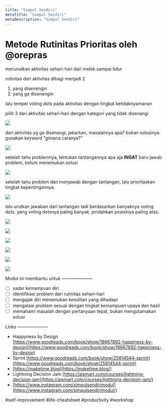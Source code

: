 ```yaml
---
title: "Simpul Sendiri"
metaTitle: "Simpul Sendiri"
metaDescription: "Simpul Sendiri"
---
```


# Metode Rutinitas Prioritas oleh @orepras

merunutkan aktivitas sehari-hari dari melek sampai tidur

rutinitas dari aktivitas dibagi menjadi 2

1. yang disenengin
2. yang ga disenengin

lalu tempel voting dots pada aktivitas dengan tingkat ketidaknyamanan

pilih 3 dari aktivitas sehari-hari dengan kategori yang tidak disenangi

![](images/simpulsendiri3.jpg)

dari aktivitas yg ga disenangi, jabarkan, masalahnya apa? bukan solusinya. gunakan keyword "gimana caranya?”

![](images/simpulsendiri4.jpg)

setelah tahu problemnya, tentukan tantangannya apa aja
**INGAT** baru jawab problem, belum menemukan solusi

![](images/simpulsendiri5.jpg)

setelah tahu problem dan menjawab dengan tantangan, lalu prioritaskan tingkat kepentingannya.

![](images/simpulsendiri6.jpg)

lalu urutkan jawaban dari tantangan tadi berdasarkan banyaknya voting dots.
yang voting dotsnya paling banyak, pindahkan posisinya paling atas.

![](images/simpulsendiri7.jpg)

![](images/simpulsendiri8.jpg)

![](images/simpulsendiri9.jpg)

![](images/simpulsendiri10.jpg)

![](images/simpulsendiri11.jpg)

![](images/simpulsendiri12.jpg)

Modul ini membantu untuk
———————

- [ ] sadar kemampuan diri
- [ ] identifikasi problem dari rutinitas sehari-hari
- [ ] mengajak diri menemukan kesulitan yang dihadapi
- [ ] mengatasi problem sesuai dengan tingkat kemampuan upaya dan hasil
- [ ] memahami masalah dengan pertanyaan tepat, bukan mengutamakan solusi

Links
———————

- Happyness by Design [https://www.goodreads.com/book/show/18667892-happiness-by-design](https://www.goodreads.com/book/show/18667892-happiness-by-design)
- Sprint [https://www.goodreads.com/book/show/25814544-sprint](https://www.goodreads.com/book/show/25814544-sprint)
- [https://maketime.blog](https://maketime.blog/)
- Lightning Decision Jam [https://ajsmart.com/courses/lightning-decision-jam](https://ajsmart.com/courses/lightning-decision-jam/)
- [https://www.instagram.com/simpulsendirimodul](https://www.instagram.com/simpulsendirimodul/)

#self-improvement #life-cheatsheet #productivity #workshop
